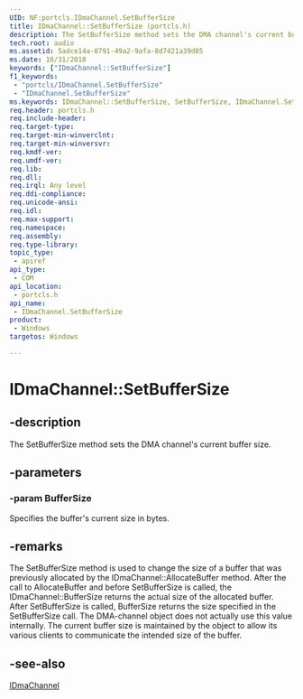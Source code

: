 ```yaml
---
UID: NF:portcls.IDmaChannel.SetBufferSize
title: IDmaChannel::SetBufferSize (portcls.h)
description: The SetBufferSize method sets the DMA channel's current buffer size.
tech.root: audio
ms.assetid: 5adce14a-0791-49a2-9afa-8d7421a39d05
ms.date: 10/31/2018
keywords: ["IDmaChannel::SetBufferSize"]
f1_keywords:
 - "portcls/IDmaChannel.SetBufferSize"
 - "IDmaChannel.SetBufferSize"
ms.keywords: IDmaChannel::SetBufferSize, SetBufferSize, IDmaChannel.SetBufferSize, IDmaChannel::SetBufferSize, IDmaChannel.SetBufferSize
req.header: portcls.h
req.include-header:
req.target-type:
req.target-min-winverclnt:
req.target-min-winversvr:
req.kmdf-ver:
req.umdf-ver:
req.lib:
req.dll:
req.irql: Any level
req.ddi-compliance:
req.unicode-ansi:
req.idl:
req.max-support:
req.namespace:
req.assembly:
req.type-library: 
topic_type: 
 - apiref
api_type: 
 - COM
api_location: 
 - portcls.h
api_name: 
 - IDmaChannel.SetBufferSize
product: 
 - Windows
targetos: Windows

---
```


# IDmaChannel::SetBufferSize

## -description

The SetBufferSize method sets the DMA channel's current buffer size.

## -parameters

### -param BufferSize

Specifies the buffer's current size in bytes.


## -remarks

The SetBufferSize method is used to change the size of a buffer that was previously allocated by the IDmaChannel::AllocateBuffer method. After the call to AllocateBuffer and before SetBufferSize is called, the IDmaChannel::BufferSize returns the actual size of the allocated buffer. After SetBufferSize is called, BufferSize returns the size specified in the SetBufferSize call. The DMA-channel object does not actually use this value internally. The current buffer size is maintained by the object to allow its various clients to communicate the intended size of the buffer. 


## -see-also

[IDmaChannel](nn-portcls-idmachannel.md)
